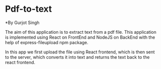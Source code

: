 # Pdf-to-text
*By Gurjot Singh

The aim of this application is to extract text from a pdf file. This application is implemented using React on FrontEnd and NodeJS on BackEnd with the help of express-fileupload npm package.

In this app we first upload the file using React frontend, which is then sent to the server, which converts it into text and returns the text back to the react frontend.



